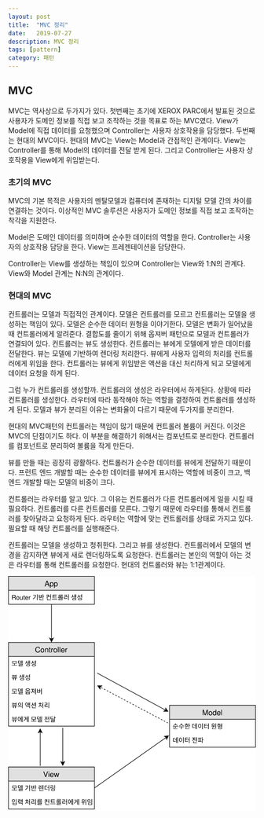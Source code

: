 ```yaml
---
layout: post
title:  "MVC 정리"
date:   2019-07-27
description: MVC 정리
tags: [pattern]
category: 패턴
---
```


## MVC
MVC는 역사상으로 두가지가 있다. 첫번째는 초기에 XEROX PARC에서 발표된 것으로 사용자가 도메인 정보를 직접 보고 조작하는 것을 목표로 하는 MVC였다. View가 Model에 직접 데이터를 요청했으며 Controller는 사용자 상호작용을 담당했다. 두번째는 현대의 MVC이다. 현대의 MVC는 View는 Model과 간접적인 관계이다. View는 Controller를 통해 Model의 데이터를 전달 받게 된다. 그리고 Controller는 사용자 상호작용을 View에게 위임받는다.

### 초기의 MVC
MVC의 기본 목적은 사용자의 멘탈모델과 컴퓨터에 존재하는 디지털 모델 간의 차이를 연결하는 것이다. 이상적인 MVC 솔루션은 사용자가 도메인 정보를 직접 보고 조작하는 착각을 지원한다.

Model은 도메인 데이터를 의미하며 순수한 데이터의 역할을 한다. Controller는 사용자의 상호작용 담당을 한다. View는 프레젠테이션을 담당한다.

Controller는 View를 생성하는 책임이 있으며 Controller는 View와 1:N의 관계다. View와 Model 관계는 N:N의 관계이다.

### 현대의 MVC
컨트롤러는 모델과 직접적인 관계이다. 모델은 컨트롤러를 모르고 컨트롤러는 모델을 생성하는 책임이 있다. 모델은 순수한 데이터 원형을 이야기한다. 모델은 변화가 일어났을 때 컨트롤러에게 알려준다. 결합도를 줄이기 위해 옵져버 패턴으로 모델과 컨트롤러가 연결되어 있다. 컨트롤러는 뷰도 생성한다. 컨트롤러는 뷰에게 모델에게 받은 데이터를 전달한다. 뷰는 모델에 기반하여 렌더링 처리한다. 뷰에게 사용자 입력의 처리를 컨트롤러에게 위임을 한다. 컨트롤러는 뷰에게 위임받은 액션을 대신 처리하게 되고 모델에게 데이터 요청을 하게 된다.

그럼 누가 컨트롤러를 생성할까. 컨트롤러의 생성은 라우터에서 하게된다. 상황에 따라 컨트롤러를 생성한다. 라우터에 따라 동작해야 하는 역할을 결정하여 컨트롤러를 생성하게 된다. 모델과 뷰가 분리된 이유는 변화율이 다르기 때문에 두가지를 분리한다.

현대의 MVC패턴의 컨트롤러는 책임이 많기 때문에 컨트롤러 볼륨이 커진다. 이것은 MVC의 단점이기도 하다. 이 부분을 해결하기 위해서는 컴포넌트로 분리한다. 컨트롤러를 컴포넌트로 분리하여 볼륨을 작게 만든다.

뷰를 만들 때는 굉장히 광활하다. 컨트롤러가 순수한 데이터를 뷰에게 전달하기 때문이다. 프런트 엔드 개발할 때는 순수한 데이터를 뷰에게 표시하는 역할에 비중이 크고, 백 엔드 개발할 때는 모델의 비중이 크다.

컨트롤러는 라우터를 알고 있다. 그 이유는 컨트롤러가 다른 컨트롤러에게 일을 시킬 때 필요하다. 컨트롤러를 다른 컨트롤러를 모른다. 그렇기 때문에 라우터를 통해서 컨트롤러를 찾아달라고 요청하게 된다. 라우터는 역할에 맞는 컨트롤러를 상태로 가지고 있다. 필요할 때 해당 컨트롤러를 실행해준다.

컨트롤러는 모델을 생성하고 청취한다. 그리고 뷰를 생성한다. 컨트롤러에서 모델의 변경을 감지하면 뷰에게 새로 렌더링하도록 요청한다. 컨트롤러는 본인의 역할이 아는 것은 라우터를 통해 컨트롤러를 요청한다.
현대의 컨트롤러와 뷰는 1:1관계이다.

![](../img/pattern/mvc.svg)
